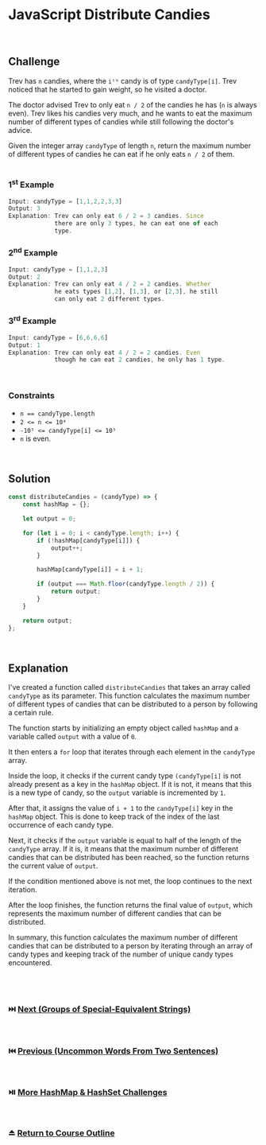 # JavaScript Distribute Candies
<br/>

## Challenge
Trev has `n` candies, where the `iᵗʰ` candy is of type `candyType[i]`. Trev noticed that he started to gain weight, so he visited a doctor.

The doctor advised Trev to only eat `n / 2` of the candies he has (`n` is always even). Trev likes his candies very much, and he wants to eat the maximum number of different types of candies while still following the doctor's advice.

Given the integer array `candyType` of length `n`, return the maximum number of different types of candies he can eat if he only eats `n / 2` of them.
<br/>
<br/>

### 1<sup>st</sup> Example

```JavaScript
Input: candyType = [1,1,2,2,3,3]
Output: 3
Explanation: Trev can only eat 6 / 2 = 3 candies. Since
             there are only 3 types, he can eat one of each
             type.
```

### 2<sup>nd</sup> Example

```JavaScript
Input: candyType = [1,1,2,3]
Output: 2
Explanation: Trev can only eat 4 / 2 = 2 candies. Whether
             he eats types [1,2], [1,3], or [2,3], he still
             can only eat 2 different types.
```

### 3<sup>rd</sup> Example

```JavaScript
Input: candyType = [6,6,6,6]
Output: 1
Explanation: Trev can only eat 4 / 2 = 2 candies. Even
             though he can eat 2 candies, he only has 1 type.
```

<br/>

### Constraints

- `n == candyType.length`
- `2 <= n <= 10⁴`
- `-10⁵ <= candyType[i] <= 10⁵`
- `n` is even.

<br/>

## Solution

```JavaScript
const distributeCandies = (candyType) => {
    const hashMap = {};

    let output = 0;

    for (let i = 0; i < candyType.length; i++) {
        if (!hashMap[candyType[i]]) {
            output++;
        }

        hashMap[candyType[i]] = i + 1;

        if (output === Math.floor(candyType.length / 2)) {
            return output;
        }
    }

    return output;
};
```

<br/>

## Explanation

I've created a function called `distributeCandies` that takes an array called `candyType` as its parameter. This function calculates the maximum number of different types of candies that can be distributed to a person by following a certain rule.
<br/>

The function starts by initializing an empty object called `hashMap` and a variable called `output` with a value of `0`.
<br/>

It then enters a `for` loop that iterates through each element in the `candyType` array.
<br/>

Inside the loop, it checks if the current candy type `(candyType[i]` is not already present as a key in the `hashMap` object. If it is not, it means that this is a new type of candy, so the `output` variable is incremented by `1`.
<br/>

After that, it assigns the value of `i + 1` to the `candyType[i]` key in the `hashMap` object. This is done to keep track of the index of the last occurrence of each candy type.
<br/>

Next, it checks if the `output` variable is equal to half of the length of the `candyType` array. If it is, it means that the maximum number of different candies that can be distributed has been reached, so the function returns the current value of `output`.
<br/>

If the condition mentioned above is not met, the loop continues to the next iteration.
<br/>

After the loop finishes, the function returns the final value of `output`, which represents the maximum number of different candies that can be distributed.
<br/>

In summary, this function calculates the maximum number of different candies that can be distributed to a person by iterating through an array of candy types and keeping track of the number of unique candy types encountered.
<br/>
<br/>
<br/>
<br/>

### :next_track_button: [Next (Groups of Special-Equivalent Strings)][Next]
<br/>

### :previous_track_button: [Previous (Uncommon Words From Two Sentences)][Previous]
<br/>

### :play_or_pause_button: [More HashMap & HashSet Challenges][More]
<br/>

### :eject_button: [Return to Course Outline][Return]
<br/>

[Next]: https://github.com/Superklok/JavaScriptHashMapsAndSets/blob/main/Sorting/JavaScriptGroupsOfSpecialEquivalentStrings.md
[Previous]: https://github.com/Superklok/JavaScriptHashMapsAndSets/blob/main/Sorting/JavaScriptUncommonWordsFromTwoSentences.md
[More]: https://github.com/Superklok/JavaScriptHashMapsAndSets
[Return]: https://github.com/Superklok/LearnJavaScript
